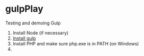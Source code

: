 # gulpPlay
Testing and demoing Gulp

1. Install Node (if necessary)
2. [Install gulp](https://github.com/gulpjs/gulp/blob/master/docs/getting-started.md)
3. Install PHP and make sure php.exe is in PATH (on Windows)
4. 
